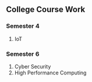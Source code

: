 ## College Course Work

### Semester 4
1. IoT 

### Semester 6
1. Cyber Security
2. High Performance Computing
